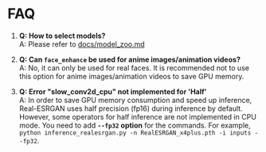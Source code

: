 # FAQ

1. **Q: How to select models?**<br>
A: Please refer to [docs/model_zoo.md](docs/model_zoo.md)

1. **Q: Can `face_enhance` be used for anime images/animation videos?**<br>
A: No, it can only be used for real faces. It is recommended not to use this option for anime images/animation videos to save GPU memory.

1. **Q: Error "slow_conv2d_cpu" not implemented for 'Half'**<br>
A: In order to save GPU memory consumption and speed up inference, Real-ESRGAN uses half precision (fp16) during inference by default. However, some operators for half inference are not implemented in CPU mode. You need to add **`--fp32` option** for the commands. For example, `python inference_realesrgan.py -n RealESRGAN_x4plus.pth -i inputs --fp32`.

